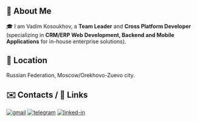 ## 🚀 About Me

🎓 I am Vadim Kosoukhov, a **Team Leader** and **Cross Platform Developer** (specializing in **CRM/ERP Web Development, Backend and Mobile Applications** for in-house enterprise solutions).

## 🏡 Location

Russian Federation, Moscow/Orekhovo-Zuevo city.


## ✉️ Contacts / 🔗 Links
[![gmail](https://img.shields.io/badge/Gmail-D14836?style=for-the-badge&logo=Gmail&logoColor=white)](mailto:kosoukhov@gmail.com)
[![telegram](https://img.shields.io/badge/Telegram-2CA5E0?style=for-the-badge&logo=telegram&logoColor=white)](https://telegram.me/kosoukhov)
[![linked-in](https://img.shields.io/badge/LinkedIn-0077B5?style=for-the-badge&logo=linkedin&logoColor=white)](https://www.linkedin.com/in/tapajyoti-bose-429a601a0/)
